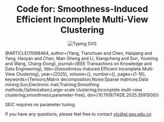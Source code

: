 <div align="center">
  <h1>Code for: Smoothness-Induced Efficient Incomplete Multi-View Clustering</h1>
  <img src="https://readme-typing-svg.herokuapp.com?font=Fira+Code&weight=600&size=24&duration=2800&color=00B4D8&center=true&width=580&lines=Please+cite+our+paper+if+it+is+helpful;Thank+you" alt="Typing SVG">
</div>

@ARTICLE{11098464,
  author={Yang, Tianchuan and Chen, Haiqiang and Yang, Haoyan and Chen, Man-Sheng and Li, Xiangcheng and Sun, Youming and Wang, Chang-Dong},
  journal={IEEE Transactions on Knowledge and Data Engineering}, 
  title={Smoothness-Induced Efficient Incomplete Multi-View Clustering}, 
  year={2025},
  volume={},
  number={},
  pages={1-16},
  keywords={Tensors;Matrix decomposition;Noise;Sparse matrices;Data mining;Sun;Electronic mail;Training;Smoothing methods;Optimization;Large-scale clustering;incomplete multi-view clustering;smoothness;parameter-free},
  doi={10.1109/TKDE.2025.3591500}}

SEIC requires no parameter tuning.

If you have any questions, please feel free to contact ytc@st.gxu.edu.cn
